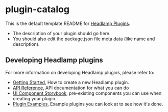 # plugin-catalog

This is the default template README for [Headlamp Plugins](https://github.com/headlamp-k8s/headlamp).

- The description of your plugin should go here.
- You should also edit the package.json file meta data (like name and description).

## Developing Headlamp plugins

For more information on developing Headlamp plugins, please refer to:

- [Getting Started](https://headlamp.dev/docs/latest/development/plugins/), How to create a new Headlamp plugin.
- [API Reference](https://headlamp.dev/docs/latest/development/api/), API documentation for what you can do
- [UI Component Storybook](https://headlamp.dev/docs/latest/development/frontend/#storybook), pre-existing components you can use when creating your plugin.
- [Plugin Examples](https://github.com/headlamp-k8s/headlamp/tree/main/plugins/examples), Example plugins you can look at to see how it's done.
